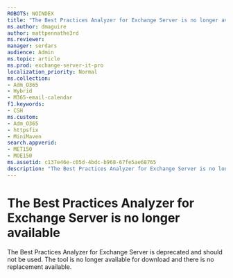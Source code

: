 ```yaml
---
ROBOTS: NOINDEX
title: "The Best Practices Analyzer for Exchange Server is no longer available"
ms.author: dmaguire
author: mattpennathe3rd
ms.reviewer: 
manager: serdars
audience: Admin
ms.topic: article
ms.prod: exchange-server-it-pro
localization_priority: Normal
ms.collection:
- Adm_O365
- Hybrid
- M365-email-calendar
f1.keywords:
- CSH
ms.custom:
- Adm_O365
- httpsfix
- MiniMaven
search.appverid:
- MET150
- MOE150
ms.assetid: c137e46e-c05d-4bdc-b968-67fe5ae68765
description: "The Best Practices Analyzer for Exchange Server is no longer available"
---
```


# The Best Practices Analyzer for Exchange Server is no longer available

The Best Practices Analyzer for Exchange Server is deprecated and should not be used. The tool is no longer available for download and there is no replacement available.
